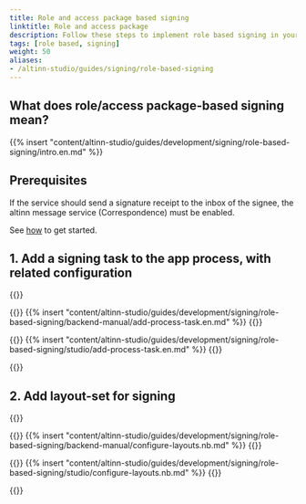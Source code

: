 ```yaml
---
title: Role and access package based signing
linktitle: Role and access package
description: Follow these steps to implement role based signing in your service.
tags: [role based, signing]
weight: 50
aliases:
- /altinn-studio/guides/signing/role-based-signing
---
```


## What does role/access package-based signing mean?
{{% insert "content/altinn-studio/guides/development/signing/role-based-signing/intro.en.md" %}}

## Prerequisites
If the service should send a signature receipt to the inbox of the signee, the altinn message service (Correspondence) must be enabled.

See [how](/en/correspondence/getting-started/) to get started.

## 1. Add a signing task to the app process, with related configuration

{{<content-version-selector classes="border-box">}}

{{<content-version-container version-label="Manual setup">}}
{{% insert "content/altinn-studio/guides/development/signing/role-based-signing/backend-manual/add-process-task.en.md" %}}
{{</content-version-container>}}

{{<content-version-container version-label="Altinn Studio Designer">}}
{{% insert "content/altinn-studio/guides/development/signing/role-based-signing/studio/add-process-task.en.md" %}}
{{</content-version-container>}}

{{</content-version-selector>}}

## 2. Add layout-set for signing

{{<content-version-selector classes="border-box">}}

{{<content-version-container version-label="Manual setup">}}
{{% insert "content/altinn-studio/guides/development/signing/role-based-signing/backend-manual/configure-layouts.nb.md" %}}
{{</content-version-container>}}

{{<content-version-container version-label="Altinn Studio Designer">}}
{{% insert "content/altinn-studio/guides/development/signing/role-based-signing/studio/configure-layouts.nb.md" %}}
{{</content-version-container>}}

{{</content-version-selector>}}